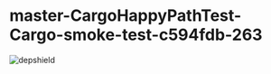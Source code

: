 # master-CargoHappyPathTest-Cargo-smoke-test-c594fdb-263

![depshield](https://depshield.sonatype.org/badges/depshield-prod/master-CargoHappyPathTest-Cargo-smoke-test-c594fdb-263/depshield.svg)